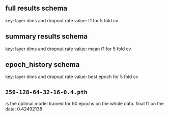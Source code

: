 ## full results schema
key: layer dims and dropout rate
value: f1 for 5 fold cv

## summary results schema
key: layer dims and dropout rate
value: mean f1 for 5 fold cv

## epoch_history schema
key: layer dims and dropout rate
value: best epoch for 5 fold cv

## `256-128-64-32-16-0.4.pth`
is the optimal model trained for 90 epochs on the whole data. final f1 on the data: 0.42492138
